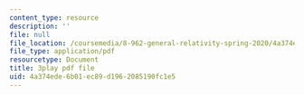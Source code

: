 ```yaml
---
content_type: resource
description: ''
file: null
file_location: /coursemedia/8-962-general-relativity-spring-2020/4a374ede6b01ec89d1962085190fc1e5_wBvXOb59l-k.pdf
file_type: application/pdf
resourcetype: Document
title: 3play pdf file
uid: 4a374ede-6b01-ec89-d196-2085190fc1e5
---
```

